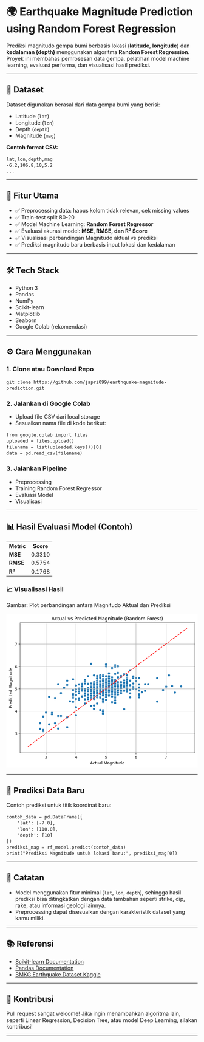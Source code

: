 <h1>🌍 Earthquake Magnitude Prediction using Random Forest Regression</h1>

<p>Prediksi magnitudo gempa bumi berbasis lokasi (<strong>latitude</strong>, <strong>longitude</strong>) dan <strong>kedalaman (depth)</strong> menggunakan algoritma <strong>Random Forest Regression</strong>. Proyek ini membahas pemrosesan data gempa, pelatihan model machine learning, evaluasi performa, dan visualisasi hasil prediksi.</p>

<hr>

<h2>📂 Dataset</h2>
<p>Dataset digunakan berasal dari data gempa bumi yang berisi:</p>
<ul>
  <li>Latitude (<code>lat</code>)</li>
  <li>Longitude (<code>lon</code>)</li>
  <li>Depth (<code>depth</code>)</li>
  <li>Magnitude (<code>mag</code>)</li>
</ul>

<p><strong>Contoh format CSV:</strong></p>

<pre><code>lat,lon,depth,mag
-6.2,106.8,10,5.2
...
</code></pre>

<hr>

<h2>🚀 Fitur Utama</h2>
<ul>
  <li>✅ Preprocessing data: hapus kolom tidak relevan, cek missing values</li>
  <li>✅ Train-test split 80-20</li>
  <li>✅ Model Machine Learning: <strong>Random Forest Regressor</strong></li>
  <li>✅ Evaluasi akurasi model: <strong>MSE, RMSE, dan R² Score</strong></li>
  <li>✅ Visualisasi perbandingan Magnitudo aktual vs prediksi</li>
  <li>✅ Prediksi magnitudo baru berbasis input lokasi dan kedalaman</li>
</ul>

<hr>

<h2>🛠️ Tech Stack</h2>
<ul>
  <li>Python 3</li>
  <li>Pandas</li>
  <li>NumPy</li>
  <li>Scikit-learn</li>
  <li>Matplotlib</li>
  <li>Seaborn</li>
  <li>Google Colab (rekomendasi)</li>
</ul>

<hr>

<h2>⚙️ Cara Menggunakan</h2>

<h3>1. Clone atau Download Repo</h3>
<pre><code>git clone https://github.com/japri099/earthquake-magnitude-prediction.git
</code></pre>

<h3>2. Jalankan di Google Colab</h3>
<ul>
  <li>Upload file CSV dari local storage</li>
  <li>Sesuaikan nama file di kode berikut:</li>
</ul>

<pre><code>from google.colab import files
uploaded = files.upload()
filename = list(uploaded.keys())[0]
data = pd.read_csv(filename)
</code></pre>

<h3>3. Jalankan Pipeline</h3>
<ul>
  <li>Preprocessing</li>
  <li>Training Random Forest Regressor</li>
  <li>Evaluasi Model</li>
  <li>Visualisasi</li>
</ul>

<hr>

<h2>📊 Hasil Evaluasi Model (Contoh)</h2>
<table>
  <tr>
    <th>Metric</th>
    <th>Score</th>
  </tr>
  <tr>
    <td><strong>MSE</strong></td>
    <td>0.3310</td>
  </tr>
  <tr>
    <td><strong>RMSE</strong></td>
    <td>0.5754</td>
  </tr>
  <tr>
    <td><strong>R²</strong></td>
    <td>0.1768</td>
  </tr>
</table>

<h3>📈 Visualisasi Hasil</h3>
<p>Gambar: Plot perbandingan antara Magnitudo Aktual dan Prediksi</p>
<img src="https://github.com/japri099/earthquake-magnitude-prediction/blob/main/plot.png" alt="Actual vs Predicted Magnitude">

<hr>

<h2>🔮 Prediksi Data Baru</h2>
<p>Contoh prediksi untuk titik koordinat baru:</p>

<pre><code>contoh_data = pd.DataFrame({
    'lat': [-7.0],
    'lon': [110.0],
    'depth': [10]
})
prediksi_mag = rf_model.predict(contoh_data)
print("Prediksi Magnitude untuk lokasi baru:", prediksi_mag[0])
</code></pre>

<hr>

<h2>📌 Catatan</h2>
<ul>
  <li>Model menggunakan fitur minimal (<code>lat</code>, <code>lon</code>, <code>depth</code>), sehingga hasil prediksi bisa ditingkatkan dengan data tambahan seperti strike, dip, rake, atau informasi geologi lainnya.</li>
  <li>Preprocessing dapat disesuaikan dengan karakteristik dataset yang kamu miliki.</li>
</ul>

<hr>

<h2>📚 Referensi</h2>
<ul>
  <li><a href="https://scikit-learn.org/stable/" target="_blank">Scikit-learn Documentation</a></li>
  <li><a href="https://pandas.pydata.org/docs/" target="_blank">Pandas Documentation</a></li>
  <li><a href="https://www.kaggle.com/datasets/kekavigi/earthquakes-in-indonesia" target="_blank">BMKG Earthquake Dataset Kaggle</a></li>
</ul>

<hr>

<h2>🤝 Kontribusi</h2>
<p>Pull request sangat welcome! Jika ingin menambahkan algoritma lain, seperti Linear Regression, Decision Tree, atau model Deep Learning, silakan kontribusi!</p>

<hr>

<!-- <h2>🧑‍💻 Author</h2>
<p><strong>Marco Sihombing</strong><br>
Mahasiswa / Data Science Enthusiast<br>
📫 Reach me: <a href="#">LinkedIn</a> | <a href="#">Email</a></p>
-->
